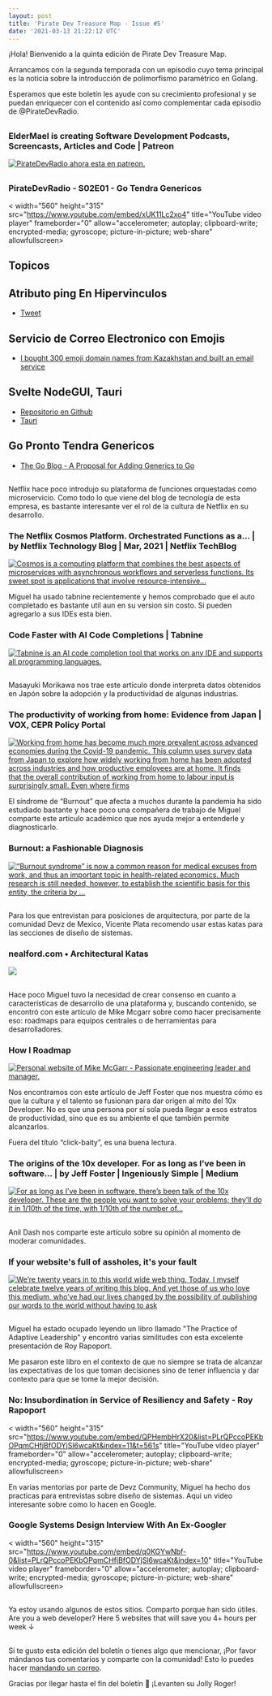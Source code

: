 ```yaml
---
layout: post
title: 'Pirate Dev Treasure Map - Issue #5'
date: '2021-03-13 21:22:12 UTC'
---
```

¡Hola! Bienvenido a la quinta edición de Pirate Dev Treasure Map.

Arrancamos con la segunda temporada con un episodio cuyo tema principal es la noticia sobre la introducción de polimorfismo paramétrico en Golang.

Esperamos que este boletín les ayude con su crecimiento profesional y se puedan enriquecer con el contenido así como complementar cada episodio de @PirateDevRadio.
## 
### ElderMael is creating Software Development Podcasts, Screencasts, Articles and Code | Patreon
[![<p>PirateDevRadio ahora esta en patreon.</p>](https://s3.amazonaws.com/revue/items/images/008/206/302/web/1.jpg?1615670462)](https://www.patreon.com/eldermael)

## 
### PirateDevRadio - S02E01 - Go Tendra Genericos
< 
    width="560" 
    height="315" 
    src="https://www.youtube.com/embed/xUK11Lc2xo4"
    title="YouTube video player" 
    frameborder="0" 
    allow="accelerometer; autoplay; clipboard-write; 
    encrypted-media; gyroscope; picture-in-picture; web-share" 
    allowfullscreen>
</iframe>

## Topicos

## Atributo ping En Hipervinculos

* [Tweet](https://twitter.com/dotnafis/status/1363320430333886464)

## Servicio de Correo Electronico con Emojis

* [I bought 300 emoji domain names from Kazakhstan and built an email service](https://tinyprojects.dev/projects/mailoji)

## Svelte NodeGUI, Tauri

* [Repositorio en Github](https://github.com/nodegui/svelte-nodegui)
* [Tauri](https://tauri.studio/en/docs/getting-started/setup-linux/)

## Go Pronto Tendra Genericos

* [The Go Blog - A Proposal for Adding Generics to Go](https://blog.golang.org/generics-proposal)
## 
Netflix hace poco introdujo su plataforma de funciones orquestadas como microservicio. Como todo lo que viene del blog de tecnología de esta empresa, es bastante interesante ver el rol de la cultura de Netflix en su desarrollo.
### The Netflix Cosmos Platform. Orchestrated Functions as a… | by Netflix Technology Blog | Mar, 2021 | Netflix TechBlog
[![Cosmos is a computing platform that combines the best aspects of microservices with asynchronous workflows and serverless functions. Its sweet spot is applications that involve resource-intensive…](https://s3.amazonaws.com/revue/items/images/008/205/441/web/0*JOdBQaV4d4G7zy4G?1615666893)](https://netflixtechblog.com/the-netflix-cosmos-platform-35c14d9351ad?gi=3a1d40d6c021)

Miguel ha usado tabnine recientemente y hemos comprobado que el auto completado es bastante util aun en su version sin costo. Si pueden agregarlo a sus IDEs esta bien.
### Code Faster with AI Code Completions | Tabnine
[![Tabnine is an AI code completion tool that works on any IDE and supports all programming languages.](https://s3.amazonaws.com/revue/items/images/008/206/066/web/meta.png?1615668394)](https://www.tabnine.com/)

## 
Masayuki Morikawa nos trae este artículo donde interpreta datos obtenidos en Japón sobre la adopción y la productividad de algunas industrias.
### The productivity of working from home: Evidence from Japan | VOX, CEPR Policy Portal
[![Working from home has become much more prevalent across advanced economies during the Covid-19 pandemic. This column uses survey data from Japan to explore how widely working from home has been adopted across industries and how productive employees are at home. It finds that the overall contribution of working from home to labour input is surprisingly small. Even where firms](https://s3.amazonaws.com/revue/items/images/008/206/075/web/AdobeStock_269561182.jpeg?1615668537)](https://voxeu.org/article/productivity-working-home-evidence-japan)

El síndrome de “Burnout” que afecta a muchos durante la pandemia ha sido estudiado bastante y hace poco una compañera de trabajo de Miguel comparte este artículo académico que nos ayuda mejor a entenderle y diagnosticarlo.
### Burnout: a Fashionable Diagnosis
[![“Burnout syndrome” is now a common reason for medical excuses from work, and thus an important topic in health-related economics. Much research is still needed, however, to establish the scientific basis for this entity, the criteria by ...](https://s3.amazonaws.com/revue/items/images/008/206/105/web/pmc-logo-share.png?1615668808)](https://www.ncbi.nlm.nih.gov/pmc/articles/PMC3230825/)

## 
Para los que entrevistan para posiciones de arquitectura, por parte de la comunidad Devz de Mexico, Vicente Plata recomendo usar estas katas para las secciones de diseño de sistemas.
### nealford.com • Architectural Katas
[![](undefined)](http://nealford.com/katas/list.html)

## 
Hace poco Miguel tuvo la necesidad de crear consenso en cuanto a características de desarrollo de una plataforma y, buscando contenido, se encontró con este artículo de Mike Mcgarr sobre como hacer precisamente eso: roadmaps para equipos centrales o de herramientas para desarrolladores.
### How I Roadmap
[![Personal website of Mike McGarr - Passionate engineering leader and manager.](undefined)](https://www.mikemcgarr.com/blog/roadmaps.html)

Nos encontramos con este artículo de Jeff Foster que nos muestra cómo es que la cultura y el talento se fusionan para dar origen al mito del 10x Developer. No es que una persona por sí sola pueda llegar a esos estratos de productividad, sino que es su ambiente el que también permite alcanzarlos.

Fuera del título “click-baity”, es una buena lectura.
### The origins of the 10x developer. For as long as I’ve been in software… | by Jeff Foster | Ingeniously Simple | Medium
[![For as long as I’ve been in software, there’s been talk of the 10x developer. These are the people you want to solve your problems; they’ll do it in 1/10th of the time, with 1/10th of the number of…](https://s3.amazonaws.com/revue/items/images/008/206/167/web/1*9nu02vmjL-mk6iuYo9TeDQ.png?1615669390)](https://medium.com/ingeniouslysimple/the-origins-of-the-10x-developer-2e0177ecef60)

## 
Anil Dash nos comparte este artículo sobre su opinión al momento de moderar comunidades.
### If your website's full of assholes, it's your fault
[![We’re twenty years in to this world wide web thing. Today, I myself celebrate twelve years of writing this blog. And yet those of us who love this medium, who’ve had our lives changed by the possibility of publishing our words to the world without having to ask](undefined)](https://anildash.com/2011/07/20/if_your_websites_full_of_assholes_its_your_fault-2/)

## 
Miguel ha estado ocupado leyendo un libro llamado "The Practice of Adaptive Leadership" y encontró varias similitudes con esta excelente presentación de Roy Rapoport.

Me pasaron este libro en el contexto de que no siempre se trata de alcanzar las expectativas de los que toman decisiones sino de tener influencia y dar contexto para que se tome la mejor decisión.
### No: Insubordination in Service of Resiliency and Safety - Roy Rapoport
< 
    width="560" 
    height="315" 
    src="https://www.youtube.com/embed/QPHembHrX20&list=PLrQPccoPEKbOPqmCHfjBfODYjSl6wcaKt&index=11&t=561s"
    title="YouTube video player" 
    frameborder="0" 
    allow="accelerometer; autoplay; clipboard-write; 
    encrypted-media; gyroscope; picture-in-picture; web-share" 
    allowfullscreen>
</iframe>

En varias mentorias por parte de Devz Community, Miguel ha hecho dos practicas para entrevistas sobre diseño de sistemas. Aqui un video interesante sobre como lo hacen en Google.
### Google Systems Design Interview With An Ex-Googler
< 
    width="560" 
    height="315" 
    src="https://www.youtube.com/embed/q0KGYwNbf-0&list=PLrQPccoPEKbOPqmCHfjBfODYjSl6wcaKt&index=10"
    title="YouTube video player" 
    frameborder="0" 
    allow="accelerometer; autoplay; clipboard-write; 
    encrypted-media; gyroscope; picture-in-picture; web-share" 
    allowfullscreen>
</iframe>

## 
Ya estoy usando algunos de estos sitios. Comparto porque han sido útiles.
Are you a web developer? Here 5 websites that will save you 4+ hours per week ↓
## 
Si te gusto esta edición del boletín o tienes algo que mencionar, ¡Por favor mándanos tus comentarios y comparte con la comunidad! Esto lo puedes hacer [mandando un correo](mailto:sftwr.mael@gmail.com?subject=PirateDevNews%20-%20Feedback&body=Tu%20feedback%20aqui.).

Gracias por llegar hasta el fin del boletín 💌 ¡Levanten su Jolly Roger!
        